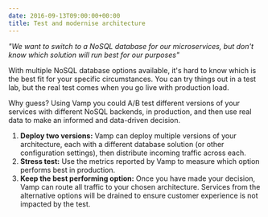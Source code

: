 ```yaml
---
date: 2016-09-13T09:00:00+00:00
title: Test and modernise architecture
---
```


_"We want to switch to a NoSQL database for our microservices, but don't know which solution will run best for our purposes"_

With multiple NoSQL database options available, it's hard to know which is the best fit for your specific circumstances. You can try things out in a test lab, but the real test comes when you go live with production load.

Why guess? Using Vamp you could A/B test different versions of your services with different NoSQL backends, in production, and then use real data to make an informed and data-driven decision.   

1. __Deploy two versions:__ Vamp can deploy multiple versions of your architecture, each with a different database solution (or other configuration settings), then distribute incoming traffic across each.
2. __Stress test:__ Use the metrics reported by Vamp to measure which option performs best in production.
3. __Keep the best performing option:__ Once you have made your decision, Vamp can route all traffic to your chosen architecture. Services from the alternative options will be drained to ensure customer experience is not impacted by the test.
